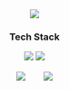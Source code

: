 <div>
  <div align=center>
      <img src="https://capsule-render.vercel.app/api?type=waving&color=9cf&height=200&section=header&text=dabeen's github&fontSize=50" />
  </div>
  <div align=center>
    <h3>Tech Stack</h3>
    <img src="https://img.shields.io/badge/React-blue?style=flat-square&logo=React&logoColor=white"/>
    <img src="https://img.shields.io/badge/NextJs-black?style=flat-square&logo=Next.js&logoColor=white"/>
  </div>
  <div>
    <p style="display: none;">https://simpleicons.org/?q=next</p>
  </div>
  <br />
  <div style="display: flex; flex-direction: row; width: 100%; align-items: center; justify-content:center; gap: 2rem; ">
    <img style="display: block; " src="https://github-readme-stats.vercel.app/api?username=elqla&show_icons=true&theme=transparent" />
    <img  style="display: block;" src="https://github-readme-stats.vercel.app/api/top-langs/?username=elqla&layout=compact&bg_color=00000000" />
  </div>
</div>
